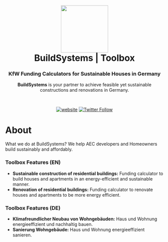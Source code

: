 <h1 align="center">
  <img src="https://github.com/build-systems/toolbox/blob/main/src/assets/black-logo_round.png" width="150px"/><br/>
  BuildSystems | Toolbox
</h1>
<h3 align="center">
    KfW Funding Calculators for Sustainable Houses in Germany
</h3>
<p align="center"><b>BuildSystems</b> is your partner to achieve feasible yet sustainable constructions and renovations in Germany.</p><br/>

<p align="center"><a href="https://app.buildsystems.de/"><img src="https://img.shields.io/badge/https://-app.buildsystems.de-white" alt="website"></a> <a href="https://www.linkedin.com/company/build-systems-de"><img src="https://img.shields.io/badge/Follow-BuildSystems-blue?logo=linkedin" alt="Twitter Follow"></a></p>
<p align="center"></p>

# About

What we do at BuildSystems? We help AEC developers and Homeowners build sustainably and affordably.

### Toolbox Features (EN)
- **Sustainable construction of residential buildings:** Funding calculator to build houses and apartments in an energy-efficient and sustainable manner.
- **Renovation of residential buildings:** Funding calculator to renovate houses and apartments to be more energy efficient.

### Toolbox Features (DE)
- **Klimafreundlicher Neubau von Wohngebäuden:** Haus und Wohnung energieeffizient und nachhaltig bauen.
- **Sanierung Wohngebäude:** Haus und Wohnung energieeffizient sanieren.
